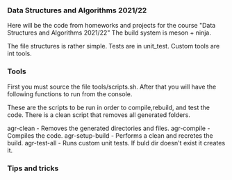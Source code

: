 ### Data Structures and Algorithms 2021/22

 Here will be the code from homeworks and projects for
 the course "Data Structures and Algorithms 2021/22"
 The build system is meson + ninja.

 The file structures is rather simple.
 Tests are in unit_test.
 Custom tools are int tools.
 

### Tools
 First you must source the file tools/scripts.sh. After that
 you will have the following functions to run from the console.
 
 These are the scripts to be run in order to compile,rebuild,
 and test the code. There is a clean script that removes all
 generated folders.

agr-clean       - Removes the generated directories and files.
agr-compile     - Compiles the code.
agr-setup-build - Performs a clean and recretes the build.
agr-test-all    - Runs custom unit tests.  If buld dir doesn't exist it creates it.

### Tips and tricks
